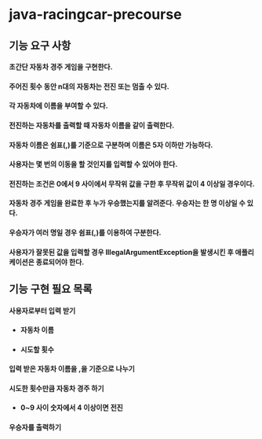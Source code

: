 # java-racingcar-precourse
## 기능 요구 사항
#### 초간단 자동차 경주 게임을 구현한다.
#### 주어진 횟수 동안 n대의 자동차는 전진 또는 멈출 수 있다.
#### 각 자동차에 이름을 부여할 수 있다.
#### 전진하는 자동차를 출력할 때 자동차 이름을 같이 출력한다.
#### 자동차 이름은 쉼표(,)를 기준으로 구분하며 이름은 5자 이하만 가능하다.
#### 사용자는 몇 번의 이동을 할 것인지를 입력할 수 있어야 한다.
#### 전진하는 조건은 0에서 9 사이에서 무작위 값을 구한 후 무작위 값이 4 이상일 경우이다.
#### 자동차 경주 게임을 완료한 후 누가 우승했는지를 알려준다. 우승자는 한 명 이상일 수 있다.
#### 우승자가 여러 명일 경우 쉼표(,)를 이용하여 구분한다.
#### 사용자가 잘못된 값을 입력할 경우 IllegalArgumentException을 발생시킨 후 애플리케이션은 종료되어야 한다.

## 기능 구현 필요 목록
#### 사용자로부터 입력 받기
+ #### 자동차 이름
+ #### 시도할 횟수
#### 입력 받은 자동차 이름을 ,을 기준으로 나누기
#### 시도한 횟수만큼 자동차 경주 하기
+ #### 0~9 사이 숫자에서 4 이상이면 전진
#### 우승자를 출력하기